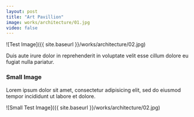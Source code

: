```yaml
---
layout: post
title: "Art Pavillion"
image: works/architecture/01.jpg
video: false
---
```


![Test Image]({{ site.baseurl }}/works/architecture/02.jpg)

Duis aute irure dolor in reprehenderit in voluptate velit esse cillum dolore eu fugiat nulla pariatur.

### Small Image

Lorem ipsum dolor sit amet, consectetur adipisicing elit, sed do eiusmod tempor incididunt ut labore et dolore.

![Small Test Image]({{ site.baseurl }}/works/architecture/02.jpg)
